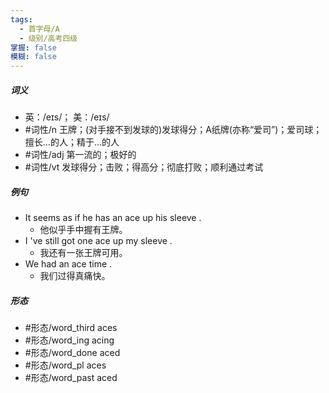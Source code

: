 ```yaml
---
tags:
  - 首字母/A
  - 级别/高考四级
掌握: false
模糊: false
---
```

##### 词义
- 英：/eɪs/； 美：/eɪs/
- #词性/n  王牌；(对手接不到发球的)发球得分；A纸牌(亦称“爱司”)；爱司球；擅长…的人；精于…的人
- #词性/adj  第一流的；极好的
- #词性/vt  发球得分；击败；得高分；彻底打败；顺利通过考试
##### 例句
- It seems as if he has an ace up his sleeve .
	- 他似乎手中握有王牌。
- I 've still got one ace up my sleeve .
	- 我还有一张王牌可用。
- We had an ace time .
	- 我们过得真痛快。
##### 形态
- #形态/word_third aces
- #形态/word_ing acing
- #形态/word_done aced
- #形态/word_pl aces
- #形态/word_past aced
